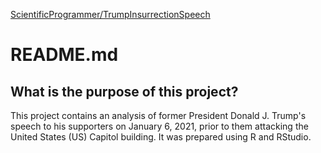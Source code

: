 [ScientificProgrammer/TrumpInsurrectionSpeech](https://github.com/ScientificProgrammer/TrumpInsurrectionSpeech.git)

# README.md

## What is the purpose of this project?
This project contains an analysis of former President Donald J. Trump's speech to his supporters on January 6, 2021, prior to them attacking the United States (US) Capitol building. It was prepared using R and RStudio.
